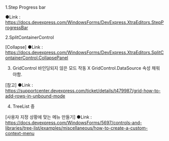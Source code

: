 1.Step Progress bar 
 
●Link : https://docs.devexpress.com/WindowsForms/DevExpress.XtraEditors.StepProgressBar 
 
 
2.SplitContainerControl 
 
[Collapse] 
●Link :  
https://docs.devexpress.com/WindowsForms/DevExpress.XtraEditors.SplitContainerControl.CollapsePanel 
 
 
3. GridControl 바인딩되지 않은 모드 작동 X 
GridControl.DataSource 속성 채워야함. 
 
[참고] 
●Link :  
https://supportcenter.devexpress.com/ticket/details/t479987/grid-how-to-add-rows-in-unbound-mode 
 
 
4. TreeList 중 
 
[사용자 지정 상황에 맞는 메뉴 만들기] 
●Link :  
https://docs.devexpress.com/WindowsForms/5697/controls-and-libraries/tree-list/examples/miscellaneous/how-to-create-a-custom-context-menu 

